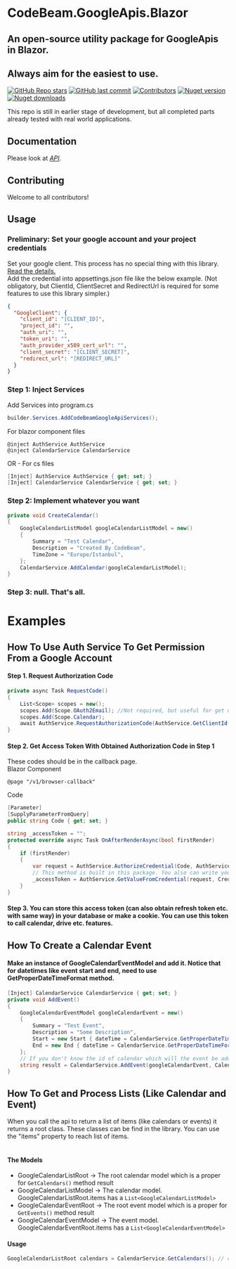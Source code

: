 # CodeBeam.GoogleApis.Blazor
## An open-source utility package for GoogleApis in Blazor. 
## Always aim for the easiest to use.
[![GitHub Repo stars](https://img.shields.io/github/stars/codebeamorg/codebeam.googleapis.blazor?color=594ae2&style=flat-square&logo=github)](https://github.com/codebeamorg/codebeam.googleapis.blazor/stargazers)
[![GitHub last commit](https://img.shields.io/github/last-commit/codebeamorg/codebeam.googleapis.blazor?color=594ae2&style=flat-square&logo=github)](https://github.com/codebeamorg/codebeam.googleapis.blazor)
[![Contributors](https://img.shields.io/github/contributors/codebeamorg/codebeam.googleapis.blazor?color=594ae2&style=flat-square&logo=github)](https://github.com/codebeamorg/codebeam.googleapis.blazor/graphs/contributors)
[![Nuget version](https://img.shields.io/nuget/v/CodeBeam.GoogleApis.Blazor?color=ff4081&label=nuget%20version&logo=nuget&style=flat-square)](https://www.nuget.org/packages/codebeam.googleapis.blazor/)
[![Nuget downloads](https://img.shields.io/nuget/dt/CodeBeam.GoogleApis.Blazor?color=ff4081&label=nuget%20downloads&logo=nuget&style=flat-square)](https://www.nuget.org/packages/codebeam.googleapis.blazor/)

This repo is still in earlier stage of development, but all completed parts already tested with real world applications.

## Documentation
Please look at *[API](https://github.com/CodeBeamOrg/CodeBeam.GoogleApis.Blazor/blob/master/Api.md)*.


## Contributing
Welcome to all contributors!


## Usage
### Preliminary: Set your google account and your project credentials
Set your google client. This process has no special thing with this library. [Read the details.](https://developers.google.com/identity/gsi/web/guides/get-google-api-clientid)
<br /> Add the credential into appsettings.json file like the below example. (Not obligatory, but ClientId, ClientSecret and RedirectUrl is required for some features to use this library simpler.)
```json
{
  "GoogleClient": {
    "client_id": "[CLIENT_ID]",
    "project_id": "",
    "auth_uri": "",
    "token_uri": "",
    "auth_provider_x509_cert_url": "",
    "client_secret": "[CLIENT_SECRET]",
    "redirect_url": "[REDIRECT_URL]"
  }
}
```
### Step 1: Inject Services

Add Services into program.cs
```cs
builder.Services.AddCodeBeamGoogleApiServices();
```

For blazor component files
```razor
@inject AuthService AuthService
@inject CalendarService CalendarService
```
OR - For cs files
```cs
[Inject] AuthService AuthService { get; set; }
[Inject] CalendarService CalendarService { get; set; }
```

### Step 2: Implement whatever you want
```cs
private void CreateCalendar()
{
    GoogleCalendarListModel googleCalendarListModel = new()
    {
        Summary = "Test Calendar",
        Description = "Created By CodeBeam",
        TimeZone = "Europe/Istanbul",
    };
    CalendarService.AddCalendar(googleCalendarListModel);
}
```

### Step 3: null. That's all.

# Examples
## How To Use Auth Service To Get Permission From a Google Account
#### Step 1. Request Authorization Code
```cs
private async Task RequestCode()
{
    List<Scope> scopes = new();
    scopes.Add(Scope.OAuth2Email); //Not required, but useful for get user email in future.
    scopes.Add(Scope.Calendar);
    await AuthService.RequestAuthorizationCode(AuthService.GetClientId(), scopes, NavigationManager.BaseUri + "v1/browser-callback"); //"v1/browser-callback" is your page that method returns and opens the page as a new tab
}
```
#### Step 2. Get Access Token With Obtained Authorization Code in Step 1
These codes should be in the callback page.
<br /> Blazor Component
```razor
@page "/v1/browser-callback"
```
Code
```cs
[Parameter]
[SupplyParameterFromQuery]
public string Code { get; set; }

string _accessToken = "";
protected override async Task OnAfterRenderAsync(bool firstRender)
{
    if (firstRender)
    {
        var request = AuthService.AuthorizeCredential(Code, AuthService.GetCliendId(), AuthService.GetClientSecret(), NavigationManager.BaseUri + "v1/browser-callback");
        // This method is built in this package. You also can write your own method to process request result.
        _accessToken = AuthService.GetValueFromCredential(request, CredentialValueType.AccessToken);
    }
}
```

#### Step 3. You can store this access token (can also obtain refresh token etc. with same way) in your database or make a cookie. You can use this token to call calendar, drive etc. features.


## How To Create a Calendar Event
#### Make an instance of GoogleCalendarEventModel and add it. Notice that for datetimes like event start and end, need to use GetProperDateTimeFormat method.
```cs
[Inject] CalendarService CalendarService { get; set; }
private void AddEvent()
{
    GoogleCalendarEventModel googleCalendarEvent = new()
    {
        Summary = "Test Event",
        Description = "Some Description",
        Start = new Start { dateTime = CalendarService.GetProperDateTimeFormat(DateTime.Now) },
        End = new End { dateTime = CalendarService.GetProperDateTimeFormat(DateTime.Now) },
    };
    // If you don't know the id of calendar which will the event be added, use FindCalendarId method. In this case, the event added the calendar which has "Test Calendar" title.
    string result = CalendarService.AddEvent(googleCalendarEvent, CalendarService.FindCalendarId(CalendarValueType.Summary, "Test Calendar"));
}
```

## How To Get and Process Lists (Like Calendar and Event)
When you call the api to return a list of items (like calendars or events) it returns a root class. These classes can be find in the library. You can use the "items" property to reach list of items.
<br />
<br />
#### The Models
- GoogleCalendarListRoot -> The root calendar model which is a proper for `GetCalendars()` method result
- GoogleCalendarListModel -> The calendar model. GoogleCalendarListRoot.items has a `List<GoogleCalendarListModel>`
- GoogleCalendarEventRoot -> The root event model which is a proper for `GetEvents()` method result
- GoogleCalendarEventModel -> The event model. GoogleCalendarEventRoot.items has a `List<GoogleCalendarEventModel>`

#### Usage
```cs
GoogleCalendarListRoot calendars = CalendarService.GetCalendars(); // calendars.items has the list of calendars.
```
